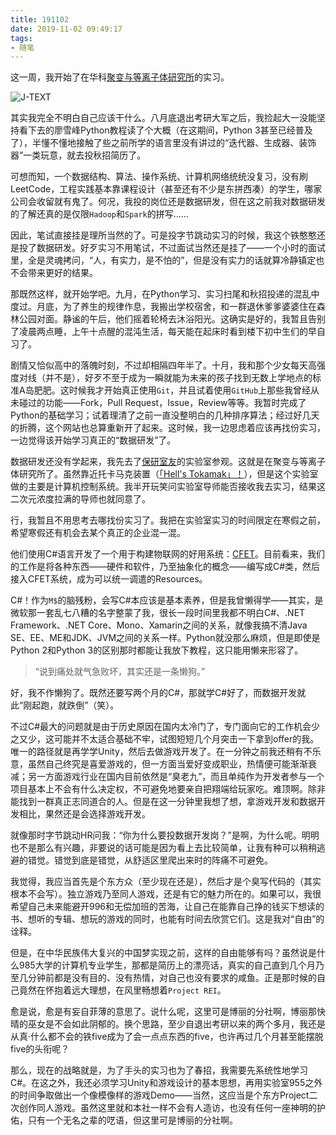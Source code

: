 ```yaml
---
title: 191102
date: 2019-11-02 09:49:17
tags:
- 随笔
---
```


这一周，我开始了在华科[聚变与等离子体研究所](http://ifpr.hust.edu.cn/)的实习。

![J-TEXT](http://storage.live.com/items/3550ADEE9AFF19FD!99506:/IGZg3wHjUOtp9TE.jpg?authkey=AIbyrqnS5z58phc)

其实我完全不明白自己应该干什么。八月底退出考研大军之后，我捡起大一没能坚持看下去的廖雪峰Python教程读了个大概（在这期间，Python 3甚至已经普及了），半懂不懂地接触了些之前所学的语言里没有讲过的“迭代器、生成器、装饰器”一类玩意，就去投秋招简历了。

可想而知，一个数据结构、算法、操作系统、计算机网络统统没复习，没有刷LeetCode，工程实践基本靠课程设计（甚至还有不少是东拼西凑）的学生，哪家公司会收留就有鬼了。何况，我投的岗位还是数据研发，但在这之前我对数据研发的了解还真的是仅限`Hadoop`和`Spark`的拼写……

因此，笔试直接挂是理所当然的了。可是投字节跳动实习的时候，我这个铁憨憨还是投了数据研发。好歹实习不用笔试，不过面试当然还是挂了——一个小时的面试里，全是灵魂拷问，“人，有实力，是不怕的”，但是没有实力的话就算冷静镇定也不会带来更好的结果。

<!-- more -->

那既然这样，就开始学吧。九月，在Python学习、实习扫尾和秋招投递的混乱中度过。月底，为了养生的规律作息，我搬出学校宿舍，和一群退休爹爹婆婆住在森林公园对面。静谧的午后，他们摇着轮椅去沐浴阳光。这确实是好的，我暂且告别了凌晨两点睡，上午十点醒的混沌生活，每天能在起床时看到楼下初中生们的早自习了。

剧情又恰似高中的落魄时刻，不过却相隔四年半了。十月，我和那个少女每天高强度对线（并不是），好歹不至于成为一瞬就能为未来的孩子找到无数上学地点的标准A岛肥肥。这时候我才开始真正使用`Git`，并且试着使用`GitHub`上那些我曾经从未碰过的功能——Fork，Pull Request，Issue，Review等等。我暂时完成了Python的基础学习；试着理清了之前一直没整明白的几种排序算法；经过好几天的折腾，这个网站也总算重新开了起来。这时候，我一边思虑着应该再找份实习，一边觉得该开始学习真正的“数据研发”了。

数据研发还没有学起来，我先去了[保研室友](https://github.com/RichardoML)的实验室参观。这就是在聚变与等离子体研究所了。虽然靠近托卡马克装置（[「Hell's Tokamak」！](https://thwiki.cc/地狱极乐熔毁)），但是这个实验室做的主要是计算机控制系统。我半开玩笑问实验室导师能否接收我去实习，结果这二次元浓度拉满的导师也就同意了。

行，我暂且不用思考去哪找份实习了。我把在实验室实习的时间限定在寒假之前，希望寒假还有机会去某个真正的企业混一混。

他们使用C#语言开发了一个用于构建物联网的好用系统：[CFET](https://github.com/jtext-103/CFET2Core)。目前看来，我们的工作是将各种东西——硬件和软件，乃至抽象化的概念——编写成C#类，然后接入CFET系统，成为可以统一调遣的Resources。

C#！作为`M$`的脑残粉，会写C#本应该是基本素养，但是我曾懒得学——其实，是微软那一套乱七八糟的名字整蒙了我，很长一段时间里我都不明白C#、.NET Framework、.NET Core、Mono、Xamarin之间的关系，就像我搞不清Java SE、EE、ME和JDK、JVM之间的关系一样。Python就没那么麻烦，但是即使是Python 2和Python 3的区别那时都能让我放下教程，这只能用懒来形容了。

> “说到痛处就气急败坏，其实还是一条懒狗。”

好，我不作懒狗了。既然还要写两个月的C#，那就学C#好了，而数据开发就此“刚起跑，就跌倒”（笑）。

不过C#最大的问题就是由于历史原因在国内太冷门了，专门面向它的工作机会少之又少，这可能并不太适合基础不牢，试图短短几个月突击一下拿到offer的我。唯一的路径就是再学学Unity，然后去做游戏开发了。在一分钟之前我还稍有不乐意，虽然自己终究是喜爱游戏的，但一方面当爱好变成职业，热情便可能渐渐衰减；另一方面游戏行业在国内目前依然是“臭老九”，而且单纯作为开发者参与一个项目基本上不会有什么决定权，不可避免地要亲自把翔端给玩家吃。难顶啊。除非能找到一群真正志同道合的人。但是在这一分钟里我想了想，拿游戏开发和数据开发相比，果然还是会选择游戏开发。

就像那时字节跳动HR问我：“你为什么要投数据开发岗？”是啊，为什么呢。明明也不是那么有兴趣，非要说的话可能是因为看上去比较简单，让我有种可以稍稍逃避的错觉。错觉到底是错觉，从舒适区里爬出来时的阵痛不可避免。

我觉得，我应当首先是个东方众（至少现在还是），然后才是个臭写代码的（其实根本不会写）。独立游戏乃至同人游戏，还是有它的魅力所在的。如果可以，我很希望自己未来能避开996和无偿加班的苦海，让自己在能靠自己挣的钱买下想读的书、想听的专辑、想玩的游戏的同时，也能有时间去欣赏它们。这是我对“自由”的诠释。

但是，在中华民族伟大复兴的中国梦实现之前，这样的自由能够有吗？虽然说是什么985大学的计算机专业学生，那都是简历上的漂亮话，真实的自己直到几个月乃至几分钟前都是没有目的、没有热情，对自己也没有要求的咸鱼。正是那时候的自己竟然在怀抱着远大理想，在风里畅想着`Project REI`。

愈是说，愈是有妄自菲薄的意思了。说什么呢，这里可是博丽的分社啊，博丽那快晴的巫女是不会如此阴郁的。换个思路，至少自退出考研以来的两个多月，我还是从真·什么都不会的铁five成为了会一点点东西的five，也许再过几个月甚至能摆脱five的头衔呢？

那么，现在的战略就是，为了手头的实习也为了春招，我需要先系统性地学习C#。在这之外，我还必须学习Unity和游戏设计的基本思想，再用实验室955之外的时间争取做出一个像模像样的游戏Demo——当然，这应当是个东方Project二次创作同人游戏。虽然这里就和本社一样不会有人造访，也没有任何一座神明的护佑，只有一个无名之辈的呓语，但这里可是博丽的分社啊。
